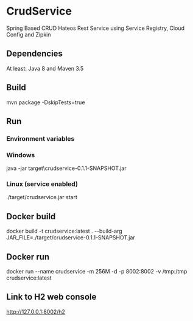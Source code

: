 # CrudService
Spring Based CRUD Hateos Rest Service using Service Registry, Cloud Config and Zipkin

## Dependencies
At least: Java 8 and Maven 3.5

## Build 
mvn package -DskipTests=true

## Run 
### Environment variables

### Windows
java -jar target\crudservice-0.1.1-SNAPSHOT.jar

### Linux (service enabled)
./target/crudservice.jar start

## Docker build
docker build -t crudservice:latest . --build-arg JAR_FILE=./target/crudservice-0.1.1-SNAPSHOT.jar

## Docker run
docker run --name crudservice -m 256M -d -p 8002:8002 -v /tmp:/tmp crudservice:latest

## Link to H2 web console
http://127.0.0.1:8002/h2
